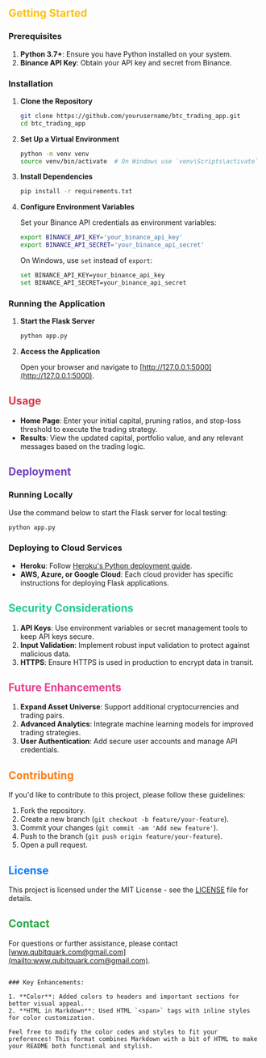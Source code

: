 
## <span style="color:#FFC107;">Getting Started</span>

### Prerequisites

1. **Python 3.7+**: Ensure you have Python installed on your system.
2. **Binance API Key**: Obtain your API key and secret from Binance.

### Installation

1. **Clone the Repository**

   ```bash
   git clone https://github.com/yourusername/btc_trading_app.git
   cd btc_trading_app
   ```

2. **Set Up a Virtual Environment**

   ```bash
   python -m venv venv
   source venv/bin/activate  # On Windows use `venv\Scripts\activate`
   ```

3. **Install Dependencies**

   ```bash
   pip install -r requirements.txt
   ```

4. **Configure Environment Variables**

   Set your Binance API credentials as environment variables:

   ```bash
   export BINANCE_API_KEY='your_binance_api_key'
   export BINANCE_API_SECRET='your_binance_api_secret'
   ```

   On Windows, use `set` instead of `export`:

   ```bash
   set BINANCE_API_KEY=your_binance_api_key
   set BINANCE_API_SECRET=your_binance_api_secret
   ```

### Running the Application

1. **Start the Flask Server**

   ```bash
   python app.py
   ```

2. **Access the Application**

   Open your browser and navigate to [http://127.0.0.1:5000](http://127.0.0.1:5000).

## <span style="color:#DC3545;">Usage</span>

- **Home Page**: Enter your initial capital, pruning ratios, and stop-loss threshold to execute the trading strategy.
- **Results**: View the updated capital, portfolio value, and any relevant messages based on the trading logic.

## <span style="color:#6F42C1;">Deployment</span>

### Running Locally

Use the command below to start the Flask server for local testing:

```bash
python app.py
```

### Deploying to Cloud Services

- **Heroku**: Follow [Heroku's Python deployment guide](https://devcenter.heroku.com/articles/getting-started-with-python).
- **AWS, Azure, or Google Cloud**: Each cloud provider has specific instructions for deploying Flask applications.

## <span style="color:#20C997;">Security Considerations</span>

1. **API Keys**: Use environment variables or secret management tools to keep API keys secure.
2. **Input Validation**: Implement robust input validation to protect against malicious data.
3. **HTTPS**: Ensure HTTPS is used in production to encrypt data in transit.

## <span style="color:#E83E8C;">Future Enhancements</span>

1. **Expand Asset Universe**: Support additional cryptocurrencies and trading pairs.
2. **Advanced Analytics**: Integrate machine learning models for improved trading strategies.
3. **User Authentication**: Add secure user accounts and manage API credentials.

## <span style="color:#FD7E14;">Contributing</span>

If you'd like to contribute to this project, please follow these guidelines:

1. Fork the repository.
2. Create a new branch (`git checkout -b feature/your-feature`).
3. Commit your changes (`git commit -am 'Add new feature'`).
4. Push to the branch (`git push origin feature/your-feature`).
5. Open a pull request.

## <span style="color:#007BFF;">License</span>

This project is licensed under the MIT License - see the [LICENSE](LICENSE) file for details.

## <span style="color:#28A745;">Contact</span>

For questions or further assistance, please contact [www.qubitquark.com@gmail.com](mailto:www.qubitquark.com@gmail.com).
```

### Key Enhancements:

1. **Color**: Added colors to headers and important sections for better visual appeal.
2. **HTML in Markdown**: Used HTML `<span>` tags with inline styles for color customization.

Feel free to modify the color codes and styles to fit your preferences! This format combines Markdown with a bit of HTML to make your README both functional and stylish.
